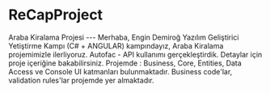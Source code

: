 # ReCapProject
Araba Kiralama Projesi ---
Merhaba, Engin Demiroğ Yazılım Geliştirici Yetiştirme Kampı (C# + ANGULAR) kampındayız, Araba Kiralama projemimizle ilerliyoruz. Autofac - API kullanımı gerçekleştirdik.
Detaylar için proje içeriğine bakabilirsiniz.
Projemde : Business, Core, Entities, Data Access ve Console UI katmanları bulunmaktadır. Business code'lar, validation rules'lar projemde yer almaktadır.

